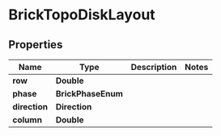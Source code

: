 

# BrickTopoDiskLayout


## Properties

Name | Type | Description | Notes
------------ | ------------- | ------------- | -------------
**row** | **Double** |  | 
**phase** | **BrickPhaseEnum** |  | 
**direction** | **Direction** |  | 
**column** | **Double** |  | 



